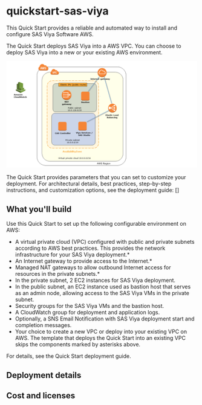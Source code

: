 # quickstart-sas-viya

This Quick Start provides a reliable and automated way to install and configure SAS Viya Software AWS.

The Quick Start deploys SAS Viya into a AWS VPC. You can choose to deploy SAS Viya into a new or your existing AWS environment.

![Quick Start SAS Viya Design Architecture](images/sas-viya-architecture-diagram.png)

The Quick Start provides parameters that you can set to customize your deployment. For architectural details, best practices, step-by-step instructions, and customization options, see the deployment guide: []

## What you'll build 

Use this Quick Start to set up the following configurable environment on AWS:
   
   - A virtual private cloud (VPC) configured with public and private subnets according to AWS best practices. This provides the network infrastructure for your SAS Viya deployment.*
   - An Internet gateway to provide access to the Internet.*
   - Managed NAT gateways to allow outbound Internet access for resources in the private subnets.*
   - In the private subnet, 2 EC2 instances for SAS Viya deployment.
   - In the public subnet, an EC2 instance used as bastion host that serves as an admin node, allowing access to the SAS Viya VMs in the private subnet.
   - Security groups for the SAS Viya VMs and the bastion host.
   - A CloudWatch group for deployment and application logs.
   - Optionally, a SNS Email Notification with SAS Viya deployment start and completion messages. 
   - Your choice to create a new VPC or deploy into your existing VPC on AWS. The template that deploys the Quick Start into an existing VPC skips the components marked by asterisks above.
   
   For details, see the Quick Start deployment guide.
   
## Deployment details



## Cost and licenses